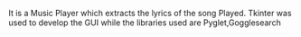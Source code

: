 It is a Music Player which extracts the lyrics of the song Played.
Tkinter was used to develop the GUI while the libraries used are Pyglet,Gogglesearch
